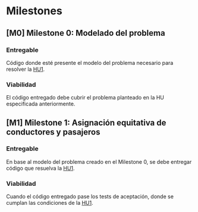 # Milestones

## [M0] Milestone 0: Modelado del problema

### Entregable

Código donde esté presente el modelo del problema necesario para resolver la 
[HU1](docs/user_stories.md#hu1-elisa-reparto-equitativo-de-coches-y-profesores).

### Viabilidad

El código entregado debe cubrir el problema planteado en la HU especificada anteriormente.


## [M1] Milestone 1: Asignación equitativa de conductores y pasajeros

### Entregable

En base al modelo del problema creado en el Milestone 0, se debe entregar código que resuelva la 
[HU1](docs/user_stories.md#hu1-elisa-reparto-equitativo-de-coches-y-profesores).

### Viabilidad

Cuando el código entregado pase los tests de aceptación, donde se cumplan las condiciones de la 
[HU1](docs/user_stories.md#hu1-elisa-reparto-equitativo-de-coches-y-profesores).